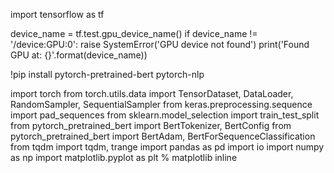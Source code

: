 import tensorflow as tf

device_name = tf.test.gpu_device_name()
if device_name != '/device:GPU:0':
  raise SystemError('GPU device not found')
print('Found GPU at: {}'.format(device_name))

!pip install pytorch-pretrained-bert pytorch-nlp



import torch
from torch.utils.data import TensorDataset, DataLoader, RandomSampler, SequentialSampler
from keras.preprocessing.sequence import pad_sequences
from sklearn.model_selection import train_test_split
from pytorch_pretrained_bert import BertTokenizer, BertConfig
from pytorch_pretrained_bert import BertAdam, BertForSequenceClassification
from tqdm import tqdm, trange
import pandas as pd
import io
import numpy as np
import matplotlib.pyplot as plt
% matplotlib inline


